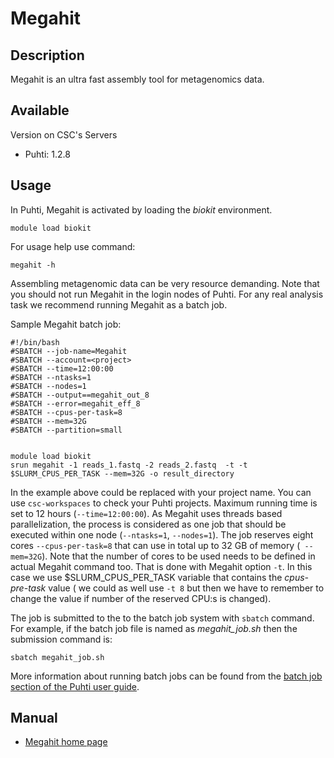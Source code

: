 # Megahit

## Description

Megahit is an ultra fast assembly tool for metagenomics data.


## Available

Version on CSC's Servers

-   Puhti: 1.2.8

## Usage

In Puhti, Megahit is activated by loading the _biokit_ environment.

```text
module load biokit
```
For usage help use command:
```text
megahit -h
```
Assembling metagenomic data can be very resource demanding. Note that you should not run Megahit in the login nodes of Puhti.
For any real analysis task we recommend running Megahit as a batch job.


Sample Megahit batch job:
```text
#!/bin/bash
#SBATCH --job-name=Megahit
#SBATCH --account=<project>
#SBATCH --time=12:00:00
#SBATCH --ntasks=1
#SBATCH --nodes=1
#SBATCH --output==megahit_out_8
#SBATCH --error=megahit_eff_8
#SBATCH --cpus-per-task=8
#SBATCH --mem=32G
#SBATCH --partition=small


module load biokit
srun megahit -1 reads_1.fastq -2 reads_2.fastq  -t -t $SLURM_CPUS_PER_TASK --mem=32G -o result_directory
```
In the example above _<project>_ could be replaced with your project name. You can use `csc-workspaces` to check your Puhti projects. Maximum running time is 
set to 12 hours (`--time=12:00:00`). As Megahit uses threads based parallelization, the process is considered as one job that should be executed within one node (`--ntasks=1`, `--nodes=1`). The job reserves eight cores `--cpus-per-task=8` that can use in total up to 32 GB of memory  (` --mem=32G`). Note that the number of cores to be used needs to be defined in actual Megahit command
too. That is done with Megahit option `-t`. In this case we use $SLURM_CPUS_PER_TASK variable that contains the _cpus-pre-task_ 
value ( we could as well use `-t 8` but then we have to remember to change the value if number of the reserved CPU:s is changed).

The job is submitted to the to the batch job system with `sbatch` command. For example, if the batch job
file is named as _megahit_job.sh_ then the submission command is: 
```text
sbatch megahit_job.sh 
```
More information about running batch jobs can be found from the [batch job section of the Puhti user guide](../computing/running/getting-started.md).



## Manual

*   [Megahit home page](https://github.com/voutcn/megahit)






